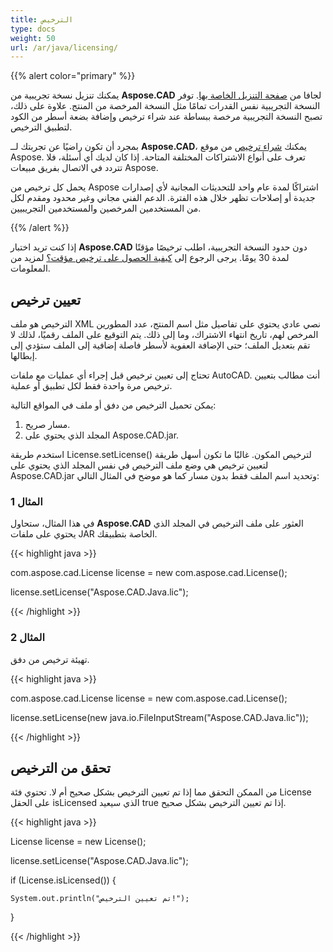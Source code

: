 ```yaml
---
title: الترخيص
type: docs
weight: 50
url: /ar/java/licensing/
---
```


{{% alert color="primary" %}}

يمكنك تنزيل نسخة تجريبية من **Aspose.CAD** لجافا من [صفحة التنزيل الخاصة بها](https://releases.aspose.com/java/repo/com/aspose/aspose-cad/). توفر النسخة التجريبية نفس القدرات تمامًا مثل النسخة المرخصة من المنتج. علاوة على ذلك، تصبح النسخة التجريبية مرخصة ببساطة عند شراء ترخيص وإضافة بضعة أسطر من الكود لتطبيق الترخيص.

بمجرد أن تكون راضيًا عن تجربتك لــ **Aspose.CAD**، يمكنك [شراء ترخيص](https://purchase.aspose.com/buy) من موقع Aspose. تعرف على أنواع الاشتراكات المختلفة المتاحة. إذا كان لديك أي أسئلة، فلا تتردد في الاتصال بفريق مبيعات Aspose.

يحمل كل ترخيص من Aspose اشتراكًا لمدة عام واحد للتحديثات المجانية لأي إصدارات جديدة أو إصلاحات تظهر خلال هذه الفترة. الدعم الفني مجاني وغير محدود ومقدم لكل من المستخدمين المرخصين والمستخدمين التجريبيين.

{{% /alert %}}

إذا كنت تريد اختبار **Aspose.CAD** دون حدود النسخة التجريبية، اطلب ترخيصًا مؤقتًا لمدة 30 يومًا. يرجى الرجوع إلى [كيفية الحصول على ترخيص مؤقت؟](https://purchase.aspose.com/temporary-license) لمزيد من المعلومات.

## **تعيين ترخيص**

الترخيص هو ملف XML نصي عادي يحتوي على تفاصيل مثل اسم المنتج، عدد المطورين المرخص لهم، تاريخ انتهاء الاشتراك، وما إلى ذلك. يتم التوقيع على الملف رقميًا، لذلك لا تقم بتعديل الملف؛ حتى الإضافة العفوية لأسطر فاصلة إضافية إلى الملف ستؤدي إلى إبطالها.

تحتاج إلى تعيين ترخيص قبل إجراء أي عمليات مع ملفات AutoCAD. أنت مطالب بتعيين ترخيص مرة واحدة فقط لكل تطبيق أو عملية.

يمكن تحميل الترخيص من دفق أو ملف في المواقع التالية:

1. مسار صريح.
1. المجلد الذي يحتوي على Aspose.CAD.jar.

استخدم طريقة License.setLicense() لترخيص المكون. غالبًا ما تكون أسهل طريقة لتعيين ترخيص هي وضع ملف الترخيص في نفس المجلد الذي يحتوي على Aspose.CAD.jar وتحديد اسم الملف فقط بدون مسار كما هو موضح في المثال التالي:

### **المثال 1**

في هذا المثال، ستحاول **Aspose.CAD** العثور على ملف الترخيص في المجلد الذي يحتوي على ملفات JAR الخاصة بتطبيقك.

{{< highlight java >}}

com.aspose.cad.License license = new com.aspose.cad.License();

license.setLicense("Aspose.CAD.Java.lic");

{{< /highlight >}}

### **المثال 2**

تهيئة ترخيص من دفق.

{{< highlight java >}}

com.aspose.cad.License license = new com.aspose.cad.License();

license.setLicense(new java.io.FileInputStream("Aspose.CAD.Java.lic"));

{{< /highlight >}}

## **تحقق من الترخيص**

من الممكن التحقق مما إذا تم تعيين الترخيص بشكل صحيح أم لا. تحتوي فئة License على الحقل isLicensed الذي سيعيد true إذا تم تعيين الترخيص بشكل صحيح.

{{< highlight java >}}

License license = new License();

license.setLicense("Aspose.CAD.Java.lic");

if (License.isLicensed()) {

    System.out.println("تم تعيين الترخيص!");

}

{{< /highlight >}}
